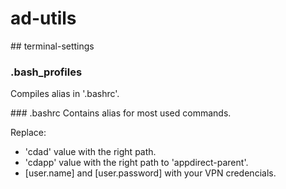 # ad-utils

## terminal-settings

### .bash_profiles
Compiles alias in '.bashrc'.

### .bashrc
Contains alias for most used commands.

Replace:
* 'cdad' value with the right path.
* 'cdapp' value with the right path to 'appdirect-parent'.
* [user.name] and [user.password] with your VPN credencials.
